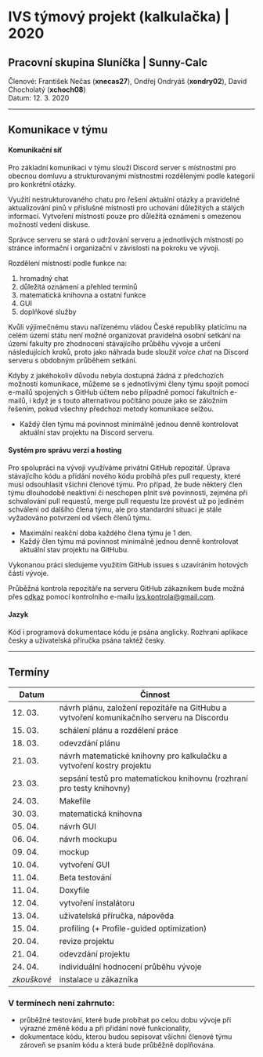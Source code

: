 # IVS týmový projekt (kalkulačka) | 2020

## Pracovní skupina Sluníčka | Sunny-Calc 
Členové: František Nečas (**xnecas27**), Ondřej Ondryáš (**xondry02**), David Chocholatý (**xchoch08**) \
Datum: 12. 3. 2020

---
## Komunikace v týmu

#### Komunikační síť
Pro základní komunikaci v týmu slouží Discord server s místnostmi pro obecnou domluvu a strukturovanými místnostmi rozdělenými podle kategorií pro konkrétní otázky.

Využití nestrukturovaného chatu pro řešení aktuální otázky a pravidelné aktualizování pinů v příslušné místnosti pro uchování důležitých a stálých informací. Vytvoření místností pouze pro důležitá oznámení s omezenou možností vedení diskuse.

Správce serveru se stará o udržování serveru a jednotlivých místností po stránce informační i organizační v závislosti na pokroku ve vývoji.

Rozdělení místností podle funkce na:
1. hromadný chat
1. důležitá oznámení a přehled termínů
1. matematická knihovna a ostatní funkce
1. GUI
1. doplňkové služby

Kvůli výjimečnému stavu nařízenému vládou České republiky platícímu na celém území státu není možné organizovat pravidelná osobní setkání na území fakulty pro zhodnocení stávajícího průběhu vývoje a určení následujících kroků, proto jako náhrada bude sloužit *voice chat* na Discord serveru s obdobným průběhem setkání.

Kdyby z jakéhokoliv důvodu nebyla dostupná žádná z předchozích možností komunikace, můžeme se s jednotlivými členy týmu spojit pomocí e-mailů spojených s GitHub účtem nebo případně pomocí fakultních e-mailů, i když je s touto alternativou počítáno pouze jako se záložním řešením, pokud všechny předchozí metody komunikace selžou.

* Každý člen týmu má povinnost minimálně jednou denně kontrolovat aktuální stav projektu na Discord serveru.

#### Systém pro správu verzí a hosting
Pro spolupráci na vývoji využíváme privátní GitHub repozitář. Úprava stávajícího kódu a přidání nového kódu probíhá přes pull requesty, které musí odsouhlasit všichni členové týmu. Pro případ, že bude některý člen týmu dlouhodobě neaktivní či neschopen plnit své povinnosti, zejména při schvalování pull requestů, merge pull requestu lze provést už po jediném schválení od dalšího člena týmu, ale pro standardní situaci je stále vyžadováno potvrzení od všech členů týmu.

* Maximální reakční doba každého člena týmu je 1 den.
* Každý člen týmu má povinnost minimálně jednou denně kontrolovat aktuální stav projektu na GitHubu.

Vykonanou práci sledujeme využitím GitHub issues s uzavíráním hotových částí vývoje.

Průběžná kontrola repozitáře na serveru GitHub zákazníkem bude možná přes [odkaz](https://github.com/FrNecas/IVS-proj2) pomocí kontrolního e-mailu ivs.kontrola@gmail.com.

#### Jazyk
Kód i programová dokumentace kódu je psána anglicky. Rozhraní aplikace česky a uživatelská příručka psána taktéž česky.

---
## Termíny

| Datum | Činnost |
| ----- | ------- |
| 12. 03. | návrh plánu, založení repozitáře na GitHubu a vytvoření komunikačního serveru na Discordu |
| 15. 03. | schálení plánu a rozdělení práce |
| 18. 03. | odevzdání plánu |
| 21. 03. | návrh matematické knihovny pro kalkulačku a vytvoření kostry projektu |
| 23. 03. | sepsání testů pro matematickou knihovnu (rozhraní pro testy knihovny) |
| 24. 03. | Makefile |
| 30. 03. | matematická knihovna |
| 05. 04. | návrh GUI |
| 06. 04. | návrh mockupu |
| 09. 04. | mockup |
| 10. 04. | vytvoření GUI |
| 11. 04. | Beta testování |
| 11. 04. | Doxyfile |
| 12. 04. | vytvoření instalátoru |
| 13. 04. | uživatelská příručka, nápověda |
| 15. 04. | profiling (+ Profile-guided optimization) |
| 20. 04. | revize projektu |
| 21. 04. | odevzdání projektu |
| 24. 04. | individuální hodnocení průběhu vývoje |
| *zkouškové* | instalace u zákazníka |

### V termínech není zahrnuto:
* průběžné testování, které bude probíhat po celou dobu vývoje při výrazné změně kódu a při přidání nové funkcionality,
* dokumentace kódu, kterou budou sepisovat všichni členové týmu zároveň se psaním kódu a která bude průběžně doplňována.